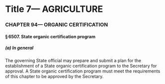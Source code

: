 
# Title 7— AGRICULTURE
### CHAPTER 94— ORGANIC CERTIFICATION
#### § 6507. State organic certification program
##### (a) In general

The governing State official may prepare and submit a plan for the establishment of a State organic certification program to the Secretary for approval. A State organic certification program must meet the requirements of this chapter to be approved by the Secretary.
